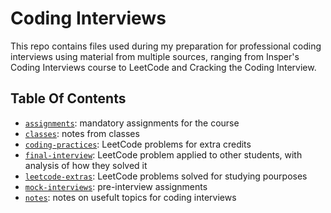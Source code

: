 # Coding Interviews

This repo contains files used during my preparation for professional coding interviews using material from multiple sources, ranging from Insper's Coding Interviews course to LeetCode and Cracking the Coding Interview.

## Table Of Contents

- [`assignments`](https://github.com/gabrielonishi/coding-interviews/tree/main/assignments): mandatory assignments for the course
- [`classes`](https://github.com/gabrielonishi/coding-interviews/tree/main/classes): notes from classes
- [`coding-practices`](https://github.com/gabrielonishi/coding-interviews/tree/main/coding-practices): LeetCode problems for extra credits
- [`final-interview`](https://github.com/gabrielonishi/coding-interviews/tree/main/final-interview): LeetCode problem applied to other students, with analysis of how they solved it
- [`leetcode-extras`](https://github.com/gabrielonishi/coding-interviews/tree/main/leetcode-extras): LeetCode problems solved for studying pourposes
- [`mock-interviews`](https://github.com/gabrielonishi/coding-interviews/tree/main/mock-interviews): pre-interview assignments
- [`notes`](https://github.com/gabrielonishi/coding-interviews/tree/main/notes): notes on usefult topics for coding interviews
